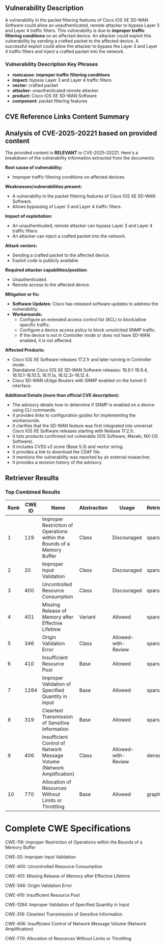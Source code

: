 ## Vulnerability Description
A vulnerability in the packet filtering features of Cisco IOS XE SD-WAN Software could allow an unauthenticated, remote attacker to bypass Layer 3 and Layer 4 traffic filters. This vulnerability is due to **improper traffic filtering conditions** on an affected device. An attacker could exploit this vulnerability by sending a crafted packet to the affected device. A successful exploit could allow the attacker to bypass the Layer 3 and Layer 4 traffic filters and inject a crafted packet into the network.

### Vulnerability Description Key Phrases
- **rootcause:** **improper traffic filtering conditions**
- **impact:** bypass Layer 3 and Layer 4 traffic filters
- **vector:** crafted packet
- **attacker:** unauthenticated remote attacker
- **product:** Cisco IOS XE SD-WAN Software
- **component:** packet filtering features

## CVE Reference Links Content Summary
## Analysis of CVE-2025-20221 based on provided content

The provided content is **RELEVANT** to CVE-2025-20221. Here's a breakdown of the vulnerability information extracted from the documents:

**Root cause of vulnerability:**

*   Improper traffic filtering conditions on affected devices.

**Weaknesses/vulnerabilities present:**

*   A vulnerability in the packet filtering features of Cisco IOS XE SD-WAN Software.
*   Allows bypassing of Layer 3 and Layer 4 traffic filters.

**Impact of exploitation:**

*   An unauthenticated, remote attacker can bypass Layer 3 and Layer 4 traffic filters.
*   An attacker can inject a crafted packet into the network.

**Attack vectors:**

*   Sending a crafted packet to the affected device.
*   Exploit code is publicly available.

**Required attacker capabilities/position:**

*   Unauthenticated.
*   Remote access to the affected device.

**Mitigation or fix:**

*   **Software Updates:** Cisco has released software updates to address the vulnerability.
*   **Workarounds:**
    *   Configure an extended access control list (ACL) to block/allow specific traffic.
    *   Configure a device access policy to block unsolicited SNMP traffic.
    *   If the device is not in Controller mode or does not have SD-WAN enabled, it is not affected.

**Affected Products:**

*   Cisco IOS XE Software releases 17.2.1r and later running in Controller mode.
*   Standalone Cisco IOS XE SD-WAN Software releases: 16.9.1-16.9.4, 16.10.1-16.10.5, 16.11.1a, 16.12.2r-16.12.4.
*   Cisco SD-WAN cEdge Routers with SNMP enabled on the tunnel 0 interface.

**Additional Details (more than official CVE description):**

*   The advisory details how to determine if SNMP is enabled on a device using CLI commands.
*   It provides links to configuration guides for implementing the workarounds.
*   It clarifies that the SD-WAN feature was first integrated into universal Cisco IOS XE Software releases starting with Release 17.2.1r.
*   It lists products confirmed *not* vulnerable (IOS Software, Meraki, NX-OS Software).
*   It includes CVSS v3 score (Base 5.3) and vector string.
*   It provides a link to download the CSAF file.
*   It mentions the vulnerability was reported by an external researcher.
*   It provides a revision history of the advisory.

## Retriever Results

### Top Combined Results

| Rank | CWE ID | Name | Abstraction | Usage  | Retrievers | Individual Scores |
|------|--------|------|-------------|-------|------------|-------------------|
| 1 | 119 | Improper Restriction of Operations within the Bounds of a Memory Buffer | Class | Discouraged | sparse | 0.560 |
| 2 | 20 | Improper Input Validation | Class | Discouraged | sparse | 0.559 |
| 3 | 400 | Uncontrolled Resource Consumption | Class | Discouraged | sparse | 0.540 |
| 4 | 401 | Missing Release of Memory after Effective Lifetime | Variant | Allowed | sparse | 0.529 |
| 5 | 346 | Origin Validation Error | Class | Allowed-with-Review | sparse | 0.501 |
| 6 | 410 | Insufficient Resource Pool | Base | Allowed | sparse | 0.500 |
| 7 | 1284 | Improper Validation of Specified Quantity in Input | Base | Allowed | sparse | 0.496 |
| 8 | 319 | Cleartext Transmission of Sensitive Information | Base | Allowed | sparse | 0.495 |
| 9 | 406 | Insufficient Control of Network Message Volume (Network Amplification) | Class | Allowed-with-Review | dense | 0.575 |
| 10 | 770 | Allocation of Resources Without Limits or Throttling | Base | Allowed | graph | 0.003 |



# Complete CWE Specifications

CWE-119: Improper Restriction of Operations within the Bounds of a Memory Buffer

CWE-20: Improper Input Validation

CWE-400: Uncontrolled Resource Consumption

CWE-401: Missing Release of Memory after Effective Lifetime

CWE-346: Origin Validation Error

CWE-410: Insufficient Resource Pool

CWE-1284: Improper Validation of Specified Quantity in Input

CWE-319: Cleartext Transmission of Sensitive Information

CWE-406: Insufficient Control of Network Message Volume (Network Amplification)

CWE-770: Allocation of Resources Without Limits or Throttling